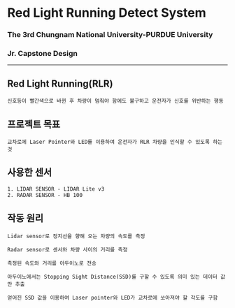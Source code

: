 # Red Light Running Detect System
### The 3rd Chungnam National University-PURDUE University
### Jr. Capstone Design
-------------------------------------------------------

## Red Light Running(RLR)
```
신호등이 빨간색으로 바뀐 후 차량이 멈춰야 함에도 불구하고 운전자가 신호를 위반하는 행동
```


## 프로젝트 목표
```
교차로에 Laser Pointer와 LED를 이용하여 운전자가 RLR 차량을 인식할 수 있도록 하는 것
```



## 사용한 센서
```
1. LIDAR SENSOR - LIDAR Lite v3
2. RADAR SENSOR - HB 100
```



## 작동 원리
```
Lidar sensor로 정지선을 향해 오는 차량의 속도를 측정

Radar sensor로 센서와 차량 사이의 거리를 측정

측정된 속도와 거리를 아두이노로 전송

아두이노에서는 Stopping Sight Distance(SSD)를 구할 수 있도록 의미 있는 데이터 값만 추출

얻어진 SSD 값을 이용하여 Laser pointer와 LED가 교차로에 쏘아져야 할 각도를 구함
```
